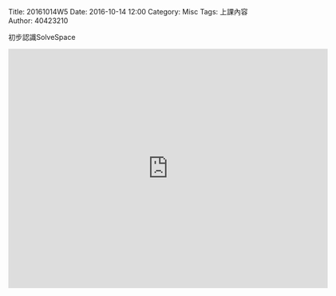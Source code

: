 Title: 20161014W5
Date: 2016-10-14 12:00
Category: Misc
Tags: 上課內容
Author: 40423210

<p>初步認識SolveSpace<p>
<iframe src="https://player.vimeo.com/video/190087085" width="640" height="480" frameborder="0" webkitallowfullscreen mozallowfullscreen allowfullscreen></iframe>